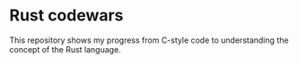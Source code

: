 # Rust codewars
This repository shows my progress from C-style code to understanding the concept of the Rust language.
